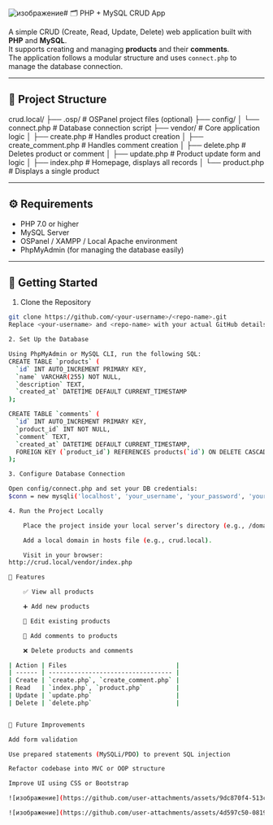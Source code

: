 ![изображение](https://github.com/user-attachments/assets/749c8799-bd4e-4409-8f31-a5c0cf167dca)# 🗂 PHP + MySQL CRUD App

A simple CRUD (Create, Read, Update, Delete) web application built with **PHP** and **MySQL**.  
It supports creating and managing **products** and their **comments**.  
The application follows a modular structure and uses `connect.php` to manage the database connection.

---

## 📁 Project Structure

crud.local/
├── .osp/ # OSPanel project files (optional)
├── config/
│ └── connect.php # Database connection script
├── vendor/ # Core application logic
│ ├── create.php # Handles product creation
│ ├── create_comment.php # Handles comment creation
│ ├── delete.php # Deletes product or comment
│ ├── update.php # Product update form and logic
│ ├── index.php # Homepage, displays all records
│ └── product.php # Displays a single product

---

## ⚙ Requirements

- PHP 7.0 or higher  
- MySQL Server  
- OSPanel / XAMPP / Local Apache environment  
- PhpMyAdmin (for managing the database easily)

---

## 🚀 Getting Started

1. Clone the Repository

```bash
git clone https://github.com/<your-username>/<repo-name>.git
Replace <your-username> and <repo-name> with your actual GitHub details.

2. Set Up the Database

Using PhpMyAdmin or MySQL CLI, run the following SQL:
CREATE TABLE `products` (
  `id` INT AUTO_INCREMENT PRIMARY KEY,
  `name` VARCHAR(255) NOT NULL,
  `description` TEXT,
  `created_at` DATETIME DEFAULT CURRENT_TIMESTAMP
);

CREATE TABLE `comments` (
  `id` INT AUTO_INCREMENT PRIMARY KEY,
  `product_id` INT NOT NULL,
  `comment` TEXT,
  `created_at` DATETIME DEFAULT CURRENT_TIMESTAMP,
  FOREIGN KEY (`product_id`) REFERENCES products(`id`) ON DELETE CASCADE
);

3. Configure Database Connection

Open config/connect.php and set your DB credentials:
$conn = new mysqli('localhost', 'your_username', 'your_password', 'your_database');

4. Run the Project Locally

    Place the project inside your local server’s directory (e.g., /domains/crud.local/ in OSPanel).

    Add a local domain in hosts file (e.g., crud.local).

    Visit in your browser:
http://crud.local/vendor/index.php

🧩 Features

    ✅ View all products

    ➕ Add new products

    📝 Edit existing products

    💬 Add comments to products

    ❌ Delete products and comments

| Action | Files                              |
| ------ | ---------------------------------- |
| Create | `create.php`, `create_comment.php` |
| Read   | `index.php`, `product.php`         |
| Update | `update.php`                       |
| Delete | `delete.php`                       |


🔧 Future Improvements

Add form validation

Use prepared statements (MySQLi/PDO) to prevent SQL injection

Refactor codebase into MVC or OOP structure

Improve UI using CSS or Bootstrap

![изображение](https://github.com/user-attachments/assets/9dc870f4-513c-43b3-848c-3c84bf18a1f4)

![изображение](https://github.com/user-attachments/assets/4d597c50-0819-4f60-9fbc-1494a9461c8c)



